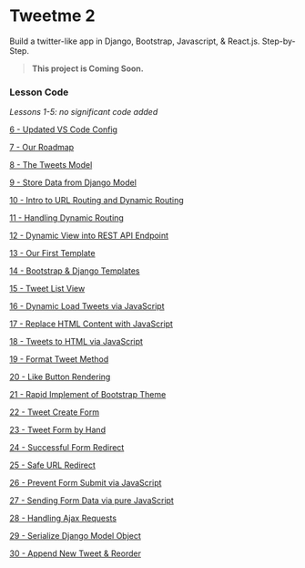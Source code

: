 # Tweetme 2
Build a twitter-like app in Django, Bootstrap, Javascript, & React.js. Step-by-Step.

> **This project is Coming Soon.**

### Lesson Code
_Lessons 1-5: no significant code added_

[6 - Updated VS Code Config](../../tree/c118bac532475dc16052c0ce5dce2d264d5c333a/)

[7 - Our Roadmap](../../tree/c51618fea2bf4e7af336d1377d31b5ce4c376217/)

[8 - The Tweets Model](../../tree/84a3ef90feeefa9e99264e832b0c73e4ded950a6/)

[9 - Store Data from Django Model](../../tree/c08ef2bb515709610161838223b0b16fc0fc4cf3/)

[10 - Intro to URL Routing and Dynamic Routing](../../tree/ef2e008e2a2b66130ec6e37a7b349f62ade71607/)

[11 - Handling Dynamic Routing](../../tree/9b7d4ce7cdc049de4d77716599a3a9fed3fe7e2d/)

[12 - Dynamic View into REST API Endpoint](../../tree/8823ffa71dc72a46ea5f51f2c4032d5101990929/)

[13 - Our First Template](../../tree/cd504b8dd2b91fcf5ffa8de5a1a99cba2abad379/)

[14 - Bootstrap & Django Templates](../../tree/6a9a5ec09ae1ed41bf84c37b5b667abe335e23a3/)

[15 - Tweet List View](../../tree/f52194e263c6600b43b11dfcb10ad686b155dd92/)

[16 - Dynamic Load Tweets via JavaScript](../../tree/935e371eca7e2926827d60107dd4d954f37fda03/)

[17 - Replace HTML Content with JavaScript](../../tree/a3ed3ae82854a5fccae2970559a40e5cd260cadd/)

[18 - Tweets to HTML via JavaScript](../../tree/30166801d0c48b38d91d95d9ae772ec2aa0c2682/)

[19 - Format Tweet Method](../../tree/714f3c80aed3fb491f9dd894927e673b231114ae/)

[20 - Like Button Rendering](../../tree/8124fe9de95400a65652d14a9c39def1dd9f2bdf/)

[21 - Rapid Implement of Bootstrap Theme](../../tree/7335b554e18a1d1c0999447410dffcc6a92e2266/)

[22 - Tweet Create Form](../../tree/4a56201848d5475b0ec8d4c59b22e307592eccae/)

[23 - Tweet Form by Hand](../../tree/0a7553c2294fee17c1d1e84b92f27e532540d026/)

[24 - Successful Form Redirect](../../tree/2e2f8c609e4815cba43468c8879823db0159c50f/)

[25 - Safe URL Redirect](../../tree/83c9b9e47ec1afa96a7164701851427ecf61d50d/)

[26 - Prevent Form Submit via JavaScript](../../tree/76cd131d96e7ef3690a62543fc4c23c75e63d4c6/)

[27 - Sending Form Data via pure JavaScript](../../tree/76cd131d96e7ef3690a62543fc4c23c75e63d4c6/)

[28 - Handling Ajax Requests](../../tree/99a8891b976d6acdb82a5a2b70676e9d23bd7e6f/)

[29 - Serialize Django Model Object](../../tree/ebff9f8fe77005de4c1f1934d5818befd5e39c64/)

[30 - Append New Tweet & Reorder](../../tree/c088d8b548a7c981f32a0cfd7151cff4a11fd528/)

